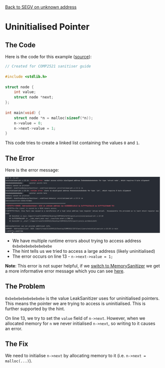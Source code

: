 [Back to SEGV on unknown address](..)

# Uninitialised Pointer

## The Code

Here is the code for this example ([source](uninitialised-ptr.c)):

```c
// Created for COMP2521 sanitiser guide

#include <stdlib.h>

struct node {
    int value;
    struct node *next;
};

int main(void) {
    struct node *n = malloc(sizeof(*n));
    n->value = 0;
    n->next->value = 1;
}

```

This code tries to create a linked list containing the values `0` and `1`.

## The Error

Here is the error message:

![error message](error.png)

- We have multiple runtime errors about trying to access address `0xbebebebebebebebe`
- The hint tells us we tried to access a large address (likely uninitialised)
- The error occurs on line 13 - `n->next->value = 1;`

**Note**: This error is not super helpful, if we [switch to MemorySanitizer](../../../sanitisers#switching-between-sanitisers) we get a more informative error message which you can see [here](../../use-of-uninitialized-value/uninitialised-ptr).

## The Problem

`0xbebebebebebebebe` is the value LeakSanitizer uses for uninitialised pointers. This means the pointer we are trying to access is uninitialised. This is further supported by the hint.

On line 13, we try to set the `value` field of `n->next`. However, when we allocated memory for `n` we never initialised `n->next`, so writing to it causes an error.

## The Fix

We need to initialise `n->next` by allocating memory to it (i.e. `n->next = malloc(...)`).